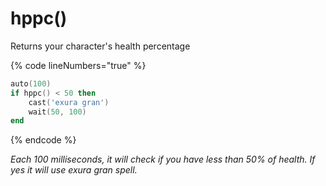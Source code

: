 # hppc()

Returns your character's health percentage

{% code lineNumbers="true" %}
```lua
auto(100)
if hppc() < 50 then
    cast('exura gran')
    wait(50, 100)
end
```
{% endcode %}

_Each 100 milliseconds, it will check if you have less than 50% of health. If yes it will use exura gran spell._

